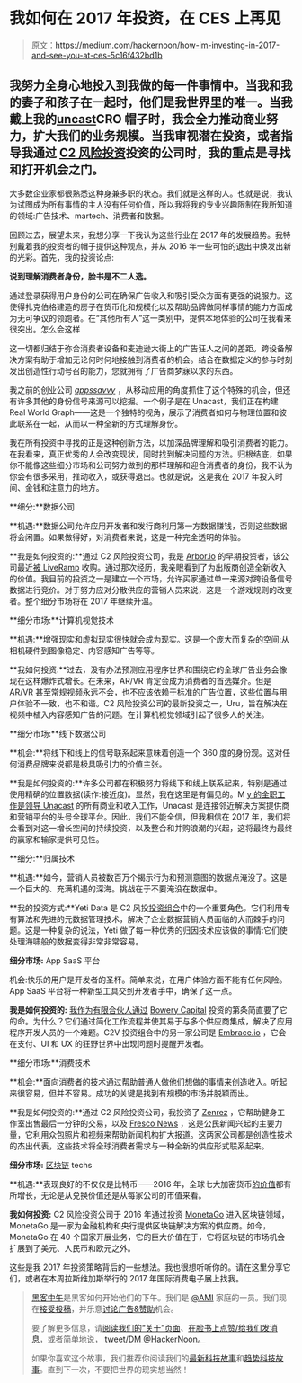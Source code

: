 # 我如何在 2017 年投资，在 CES 上再见

> 原文：<https://medium.com/hackernoon/how-im-investing-in-2017-and-see-you-at-ces-5c16f432bd1b>

## 我努力全身心地投入到我做的每一件事情中。当我和我的妻子和孩子在一起时，他们是我世界里的唯一。当我戴上我的[uncast](http://unacast.com/)CRO 帽子时，我会全力推动商业努力，扩大我们的业务规模。当我审视潜在投资，或者指导我通过 [C2 风险投资](http://www.c2v.partners/)投资的公司时，我的重点是寻找和打开机会之门。

大多数企业家都很熟悉这种身兼多职的状态。我们就是这样的人。也就是说，我认为试图成为所有事情的主人没有任何价值，所以我将我的专业兴趣限制在我所知道的领域:广告技术、martech、消费者和数据。

回顾过去，展望未来，我想分享一下我认为这些行业在 2017 年的发展趋势。我特别戴着我的投资者的帽子提供这种观点，并从 2016 年一些可怕的退出中焕发出新的光彩。首先，我的投资论点:

**说到理解消费者身份，脸书是不二人选。**

通过登录获得用户身份的公司在确保广告收入和吸引受众方面有更强的说服力。这使得扎克伯格建造的房子在货币化和规模化以及帮助品牌做同样事情的能力方面成为无可争议的领跑者。在“其他所有人”这一类别中，提供本地体验的公司在我看来很突出。怎么会这样

这一切都归结于弥合消费者设备和麦迪逊大街上的广告狂人之间的差距。跨设备解决方案有助于增加无论何时何地接触到消费者的机会。结合在数据定义的参与时刻发出创造性行动号召的能力，您就拥有了广告商梦寐以求的东西。

我之前的创业公司 [*appssavvy*](http://adexchanger.com/online-advertising/how-appssavvy-is-trying-to-fuse-native-with-scale/) ，从移动应用的角度抓住了这个特殊的机会，但还有许多其他的身份信号来源可以挖掘。一个例子是在 Unacast，我们正在构建 Real World Graph——这是一个独特的视角，展示了消费者如何与物理位置和彼此联系在一起，从而以一种全新的方式理解身份。

我在所有投资中寻找的正是这种创新方法，以加深品牌理解和吸引消费者的能力。在我看来，真正优秀的人会改变现状，同时找到解决问题的方法。归根结底，如果你不能像这些细分市场和公司努力做到的那样理解和迎合消费者的身份，我不认为你会有很多采用，推动收入，或获得退出。也就是说，这是我在 2017 年投入时间、金钱和注意力的地方。

**细分:**数据公司

**机遇:**数据公司允许应用开发者和发行商利用第一方数据赚钱，否则这些数据将会闲置。如果做得好，对消费者来说，这是一种完全透明的体验。

**我是如何投资的:**通过 C2 风险投资公司，我是 [Arbor.io](http://arbor.io/) 的早期投资者，该公司最近[被 LiveRamp](http://adage.com/article/datadriven-marketing/acxiom-s-liveramp-buys-publisher-data-firms/306831/) 收购。通过那次经历，我亲眼看到了为出版商创造全新收入的价值。我目前的投资之一是建立一个市场，允许买家通过单一来源对跨设备信号数据进行竞价。对于努力应对分散供应的营销人员来说，这是一个游戏规则的改变者。整个细分市场将在 2017 年继续升温。

**细分市场:**计算机视觉技术

**机遇:**增强现实和虚拟现实很快就会成为现实。这是一个庞大而复杂的空间:从相机硬件到图像稳定、内容感知广告等等。

**我如何投资:**过去，没有办法预测应用程序世界和围绕它的全球广告业务会像现在这样爆炸式增长。在未来，AR/VR 肯定会成为消费者的首选媒介。但是 AR/VR 甚至常规视频永远不会，也不应该依赖于标准的广告位置，这些位置与用户体验不一致，也不和谐。C2 风险投资公司的最新投资之一，Uru，旨在解决在视频中植入内容感知广告的问题。在计算机视觉领域引起了很多人的关注。

**细分市场:**线下数据公司

**机会:**将线下和线上的信号联系起来意味着创造一个 360 度的身份观。这对任何消费品牌来说都是极具吸引力的价值主张。

**我是如何投资的:**许多公司都在积极努力将线下和线上联系起来，特别是通过使用精确的位置数据(读作:接近度)。显然，我在这里是有偏见的。M [y 的全职工作是领导 Unacast](http://unacast.com/about-us?tab=leadership) 的所有商业和收入工作，Unacast 是连接邻近解决方案提供商和营销平台的头号全球平台。因此，我们不能全信，但我相信在 2017 年，我们将会看到对这一增长空间的持续投资，以及整合和并购浪潮的兴起，这将最终为最终的赢家和输家提供可见性。

**细分:**归属技术

**机遇:**如今，营销人员被数百万个揭示行为和预测意图的数据点淹没了。这是一个巨大的、充满机遇的深海。挑战在于不要淹没在数据中。

**我的投资方式:**Yeti Data 是 C2 风投[投资组合](http://www.c2v.partners/portfolio/)中的一个重要角色。它们利用专有算法和先进的元数据管理技术，解决了企业数据营销人员面临的大而棘手的问题。这是一种复杂的说法，Yeti 做了每一种优秀的归因技术应该做的事情:它们使处理海啸般的数据变得非常非常容易。

**细分市场:** App SaaS 平台

机会:快乐的用户是开发者的圣杯。简单来说，在用户体验方面不能有任何风险。App SaaS 平台将一种新型工具交到开发者手中，确保了这一点。

**我是如何投资的:** [我作为有限合伙人通过](http://www.mparticle.com/) [Bowery Capital](http://www.bowerycap.com/) 投资的第条简直要了它的命。为什么？它们通过简化工作流程并使其易于与多个供应商集成，解决了应用程序开发人员的一个难题。C2V 投资组合中的另一家公司是 [Embrace.io](http://embrace.io/) ，它会在支付、UI 和 UX 的狂野世界中出现问题时提醒开发者。

**细分市场:**消费技术

**机会:**面向消费者的技术通过帮助普通人做他们想做的事情来创造收入。听起来很容易，但并不容易。成功的关键是找到有规模的市场并脱颖而出。

**我是如何投资的:**通过 C2 风险投资公司，我投资了 [Zenrez](http://www.zenrez.com/) ，它帮助健身工作室出售最后一分钟的交易，以及 [Fresco News](http://www.fresconews.com/) ，这是公民新闻兴起的主要力量，它利用众包照片和视频来帮助新闻机构扩大报道。这两家公司都是创造性技术的杰出代表，这些技术将全球消费者需求与一种全新的供应形式联系起来。

**细分市场:** [区块链](https://hackernoon.com/tagged/blockchain) techs

**机遇:**表现良好的不仅仅是比特币——2016 年，全球七大加密货币[的价值](http://www.coindesk.com/not-just-bitcoin-the-top-7-cryptocurrencies-all-gained-in-2016/)都有所增长，无论是从兑换价值还是从每家公司的市值来看。

**我如何投资:** C2 风险投资公司于 2016 年通过投资 [MonetaGo](http://monetago.com/) 进入区块链领域，MonetaGo 是一家为金融机构和央行提供区块链解决方案的供应商。如今，MonetaGo 在 40 个国家开展业务，它的巨大价值在于，它将区块链的市场机会扩展到了美元、人民币和欧元之外。

这些是我 2017 年投资策略背后的一些想法。我也很想听听你的。请在这里分享它们，或者在本周拉斯维加斯举行的 2017 年国际消费电子展上找我。

> [黑客中午](http://bit.ly/Hackernoon)是黑客如何开始他们的下午。我们是 [@AMI](http://bit.ly/atAMIatAMI) 家庭的一员。我们现在[接受投稿](http://bit.ly/hackernoonsubmission)，并乐意[讨论广告&赞助](mailto:partners@amipublications.com)机会。
> 
> 要了解更多信息，请[阅读我们的“关于”页面](https://goo.gl/4ofytp)、[在脸书上点赞/给我们发消息](http://bit.ly/HackernoonFB)，或者简单地说， [tweet/DM @HackerNoon。](https://goo.gl/k7XYbx)
> 
> 如果你喜欢这个故事，我们推荐你阅读我们的[最新科技故事](http://bit.ly/hackernoonlatestt)和[趋势科技故事](https://hackernoon.com/trending)。直到下一次，不要把世界的现实想当然！